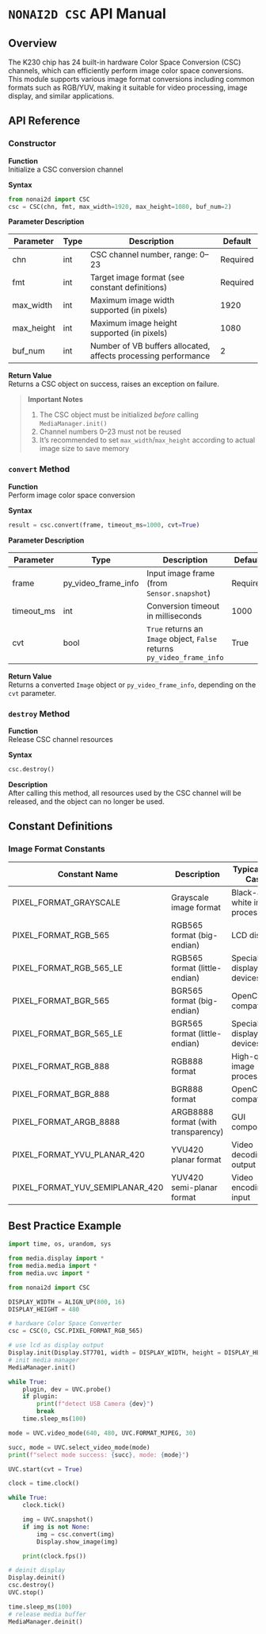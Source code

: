 # `NONAI2D CSC` API Manual

## Overview

The K230 chip has 24 built-in hardware Color Space Conversion (CSC) channels, which can efficiently perform image color space conversions. This module supports various image format conversions including common formats such as RGB/YUV, making it suitable for video processing, image display, and similar applications.

## API Reference

### Constructor

**Function**  
Initialize a CSC conversion channel

**Syntax**

```python
from nonai2d import CSC
csc = CSC(chn, fmt, max_width=1920, max_height=1080, buf_num=2)
```

**Parameter Description**

| Parameter    | Type | Description                                                                 | Default  |
|--------------|------|-----------------------------------------------------------------------------|----------|
| chn          | int  | CSC channel number, range: 0–23                                              | Required |
| fmt          | int  | Target image format (see constant definitions)                               | Required |
| max_width    | int  | Maximum image width supported (in pixels)                                    | 1920     |
| max_height   | int  | Maximum image height supported (in pixels)                                   | 1080     |
| buf_num      | int  | Number of VB buffers allocated, affects processing performance               | 2        |

**Return Value**  
Returns a CSC object on success, raises an exception on failure.

> **Important Notes**
>
> 1. The CSC object must be initialized *before* calling `MediaManager.init()`  
> 1. Channel numbers 0–23 must not be reused  
> 1. It’s recommended to set `max_width`/`max_height` according to actual image size to save memory

### `convert` Method

**Function**  
Perform image color space conversion

**Syntax**

```python
result = csc.convert(frame, timeout_ms=1000, cvt=True)
```

**Parameter Description**

| Parameter     | Type                | Description                                                          | Default |
|---------------|---------------------|----------------------------------------------------------------------|---------|
| frame         | py_video_frame_info | Input image frame (from `Sensor.snapshot`)                           | Required|
| timeout_ms    | int                 | Conversion timeout in milliseconds                                   | 1000    |
| cvt           | bool                | `True` returns an `Image` object, `False` returns `py_video_frame_info` | True    |

**Return Value**  
Returns a converted `Image` object or `py_video_frame_info`, depending on the `cvt` parameter.

### `destroy` Method

**Function**  
Release CSC channel resources

**Syntax**

```python
csc.destroy()
```

**Description**  
After calling this method, all resources used by the CSC channel will be released, and the object can no longer be used.

## Constant Definitions

### Image Format Constants

| Constant Name                    | Description                          | Typical Use Case         |
|----------------------------------|--------------------------------------|--------------------------|
| PIXEL_FORMAT_GRAYSCALE           | Grayscale image format               | Black-and-white image processing |
| PIXEL_FORMAT_RGB_565             | RGB565 format (big-endian)           | LCD display              |
| PIXEL_FORMAT_RGB_565_LE          | RGB565 format (little-endian)        | Special display devices  |
| PIXEL_FORMAT_BGR_565             | BGR565 format (big-endian)           | OpenCV compatibility     |
| PIXEL_FORMAT_BGR_565_LE          | BGR565 format (little-endian)        | Special display devices  |
| PIXEL_FORMAT_RGB_888             | RGB888 format                        | High-quality image processing |
| PIXEL_FORMAT_BGR_888             | BGR888 format                        | OpenCV compatibility     |
| PIXEL_FORMAT_ARGB_8888           | ARGB8888 format (with transparency)  | GUI composition          |
| PIXEL_FORMAT_YVU_PLANAR_420      | YVU420 planar format                 | Video decoding output    |
| PIXEL_FORMAT_YUV_SEMIPLANAR_420  | YUV420 semi-planar format            | Video encoding input     |

## Best Practice Example

```python
import time, os, urandom, sys

from media.display import *
from media.media import *
from media.uvc import *

from nonai2d import CSC

DISPLAY_WIDTH = ALIGN_UP(800, 16)
DISPLAY_HEIGHT = 480

# hardware Color Space Converter
csc = CSC(0, CSC.PIXEL_FORMAT_RGB_565)

# use lcd as display output
Display.init(Display.ST7701, width = DISPLAY_WIDTH, height = DISPLAY_HEIGHT, to_ide = True)
# init media manager
MediaManager.init()

while True:
    plugin, dev = UVC.probe()
    if plugin:
        print(f"detect USB Camera {dev}")
        break
    time.sleep_ms(100)

mode = UVC.video_mode(640, 480, UVC.FORMAT_MJPEG, 30)

succ, mode = UVC.select_video_mode(mode)
print(f"select mode success: {succ}, mode: {mode}")

UVC.start(cvt = True)

clock = time.clock()

while True:
    clock.tick()

    img = UVC.snapshot()
    if img is not None:
        img = csc.convert(img)
        Display.show_image(img)

    print(clock.fps())

# deinit display
Display.deinit()
csc.destroy()
UVC.stop()

time.sleep_ms(100)
# release media buffer
MediaManager.deinit()
```
